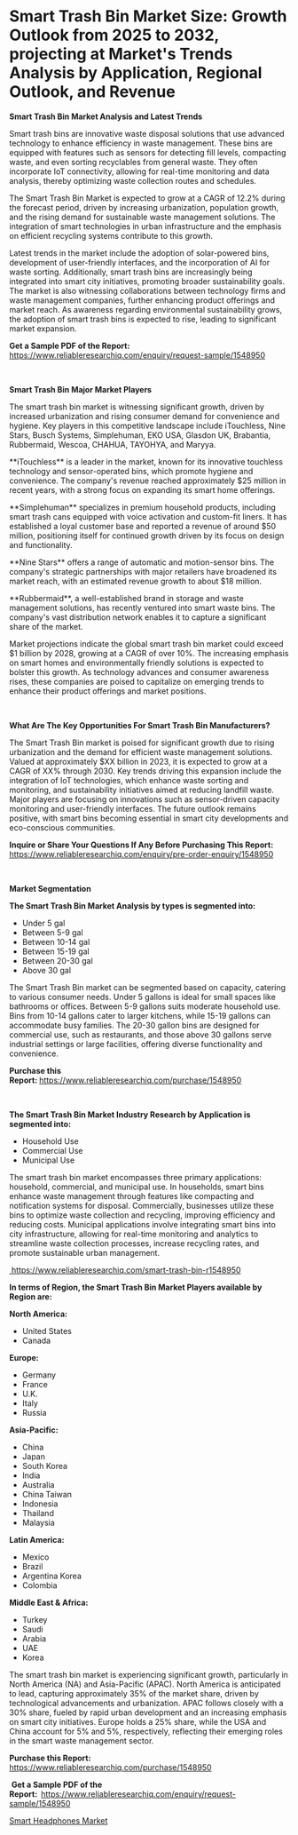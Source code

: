 <p><h1>Smart Trash Bin Market Size: Growth Outlook from 2025 to 2032, projecting at Market's Trends Analysis by Application, Regional Outlook, and Revenue</h1></p><p><strong>Smart Trash Bin Market Analysis and Latest Trends</strong></p>
<p><p>Smart trash bins are innovative waste disposal solutions that use advanced technology to enhance efficiency in waste management. These bins are equipped with features such as sensors for detecting fill levels, compacting waste, and even sorting recyclables from general waste. They often incorporate IoT connectivity, allowing for real-time monitoring and data analysis, thereby optimizing waste collection routes and schedules.</p><p>The Smart Trash Bin Market is expected to grow at a CAGR of 12.2% during the forecast period, driven by increasing urbanization, population growth, and the rising demand for sustainable waste management solutions. The integration of smart technologies in urban infrastructure and the emphasis on efficient recycling systems contribute to this growth. </p><p>Latest trends in the market include the adoption of solar-powered bins, development of user-friendly interfaces, and the incorporation of AI for waste sorting. Additionally, smart trash bins are increasingly being integrated into smart city initiatives, promoting broader sustainability goals. The market is also witnessing collaborations between technology firms and waste management companies, further enhancing product offerings and market reach. As awareness regarding environmental sustainability grows, the adoption of smart trash bins is expected to rise, leading to significant market expansion.</p></p>
<p><strong>Get a Sample PDF of the Report:&nbsp;</strong> <a href="https://www.reliableresearchiq.com/enquiry/request-sample/1548950?utm_campaign=1129&utm_medium=2&utm_source=Github&utm_content=ia&utm_term=08022025&utm_id=smart-trash-bin">https://www.reliableresearchiq.com/enquiry/request-sample/1548950</a></p>
<p>&nbsp;</p>
<p><strong>Smart Trash Bin Major Market Players</strong></p>
<p><p>The smart trash bin market is witnessing significant growth, driven by increased urbanization and rising consumer demand for convenience and hygiene. Key players in this competitive landscape include iTouchless, Nine Stars, Busch Systems, Simplehuman, EKO USA, Glasdon UK, Brabantia, Rubbermaid, Wescoa, CHAHUA, TAYOHYA, and Maryya.</p><p>**iTouchless** is a leader in the market, known for its innovative touchless technology and sensor-operated bins, which promote hygiene and convenience. The company's revenue reached approximately $25 million in recent years, with a strong focus on expanding its smart home offerings.</p><p>**Simplehuman** specializes in premium household products, including smart trash cans equipped with voice activation and custom-fit liners. It has established a loyal customer base and reported a revenue of around $50 million, positioning itself for continued growth driven by its focus on design and functionality.</p><p>**Nine Stars** offers a range of automatic and motion-sensor bins. The company's strategic partnerships with major retailers have broadened its market reach, with an estimated revenue growth to about $18 million.</p><p>**Rubbermaid**, a well-established brand in storage and waste management solutions, has recently ventured into smart waste bins. The company's vast distribution network enables it to capture a significant share of the market.</p><p>Market projections indicate the global smart trash bin market could exceed $1 billion by 2028, growing at a CAGR of over 10%. The increasing emphasis on smart homes and environmentally friendly solutions is expected to bolster this growth. As technology advances and consumer awareness rises, these companies are poised to capitalize on emerging trends to enhance their product offerings and market positions.</p></p>
<p>&nbsp;</p>
<p><strong>What Are The Key Opportunities For Smart Trash Bin Manufacturers?</strong></p>
<p><p>The Smart Trash Bin market is poised for significant growth due to rising urbanization and the demand for efficient waste management solutions. Valued at approximately $XX billion in 2023, it is expected to grow at a CAGR of XX% through 2030. Key trends driving this expansion include the integration of IoT technologies, which enhance waste sorting and monitoring, and sustainability initiatives aimed at reducing landfill waste. Major players are focusing on innovations such as sensor-driven capacity monitoring and user-friendly interfaces. The future outlook remains positive, with smart bins becoming essential in smart city developments and eco-conscious communities.</p></p>
<p><strong>Inquire or Share Your Questions If Any Before Purchasing This Report:</strong> <a href="https://www.reliableresearchiq.com/enquiry/pre-order-enquiry/1548950?utm_campaign=1129&utm_medium=2&utm_source=Github&utm_content=ia&utm_term=08022025&utm_id=smart-trash-bin">https://www.reliableresearchiq.com/enquiry/pre-order-enquiry/1548950</a></p>
<p>&nbsp;</p>
<p><strong>Market Segmentation</strong></p>
<p><strong>The Smart Trash Bin Market Analysis by types is segmented into:</strong></p>
<p><ul><li>Under 5 gal</li><li>Between 5-9 gal</li><li>Between 10-14 gal</li><li>Between 15-19 gal</li><li>Between 20-30 gal</li><li>Above 30 gal</li></ul></p>
<p><p>The Smart Trash Bin market can be segmented based on capacity, catering to various consumer needs. Under 5 gallons is ideal for small spaces like bathrooms or offices. Between 5-9 gallons suits moderate household use. Bins from 10-14 gallons cater to larger kitchens, while 15-19 gallons can accommodate busy families. The 20-30 gallon bins are designed for commercial use, such as restaurants, and those above 30 gallons serve industrial settings or large facilities, offering diverse functionality and convenience.</p></p>
<p><strong>Purchase this Report:&nbsp;</strong><a href="https://www.reliableresearchiq.com/purchase/1548950?utm_campaign=1129&utm_medium=2&utm_source=Github&utm_content=ia&utm_term=08022025&utm_id=smart-trash-bin">https://www.reliableresearchiq.com/purchase/1548950</a></p>
<p>&nbsp;</p>
<p><strong>The Smart Trash Bin Market Industry Research by Application is segmented into:</strong></p>
<p><ul><li>Household Use</li><li>Commercial Use</li><li>Municipal Use</li></ul></p>
<p><p>The smart trash bin market encompasses three primary applications: household, commercial, and municipal use. In households, smart bins enhance waste management through features like compacting and notification systems for disposal. Commercially, businesses utilize these bins to optimize waste collection and recycling, improving efficiency and reducing costs. Municipal applications involve integrating smart bins into city infrastructure, allowing for real-time monitoring and analytics to streamline waste collection processes, increase recycling rates, and promote sustainable urban management.</p></p>
<p><a href="https://www.reliableresearchiq.com/smart-trash-bin-r1548950?utm_campaign=1129&utm_medium=2&utm_source=Github&utm_content=ia&utm_term=08022025&utm_id=smart-trash-bin">&nbsp;https://www.reliableresearchiq.com/smart-trash-bin-r1548950</a></p>
<p><strong>In terms of Region, the Smart Trash Bin Market Players available by Region are:</strong></p>
<p>
    <p> <strong> North America: </strong>
        <ul>
            <li>United States</li>
            <li>Canada</li>
        </ul>
        </p> 
    <p> <strong> Europe: </strong>
        <ul>
            <li>Germany</li>
            <li>France</li>
            <li>U.K.</li>
            <li>Italy</li>
            <li>Russia</li>
        </ul>
        </p> 
    <p> <strong> Asia-Pacific: </strong>
        <ul>
            <li>China</li>
            <li>Japan</li>
            <li>South Korea</li>
            <li>India</li>
            <li>Australia</li>
            <li>China Taiwan</li>
            <li>Indonesia</li>
            <li>Thailand</li>
            <li>Malaysia</li>
        </ul>
        </p> 
    <p> <strong> Latin America: </strong>
        <ul>
            <li>Mexico</li>
            <li>Brazil</li>
            <li>Argentina Korea</li>
            <li>Colombia</li>
        </ul>
        </p> 
    <p> <strong> Middle East & Africa: </strong>
        <ul>
            <li>Turkey</li>
            <li>Saudi</li>
            <li>Arabia</li>
            <li>UAE</li>
            <li>Korea</li>
        </ul>
    </p>
    </p>
<p><p>The smart trash bin market is experiencing significant growth, particularly in North America (NA) and Asia-Pacific (APAC). North America is anticipated to lead, capturing approximately 35% of the market share, driven by technological advancements and urbanization. APAC follows closely with a 30% share, fueled by rapid urban development and an increasing emphasis on smart city initiatives. Europe holds a 25% share, while the USA and China account for 5% and 5%, respectively, reflecting their emerging roles in the smart waste management sector.</p></p>
<p><strong>Purchase this Report: </strong><a href="https://www.reliableresearchiq.com/purchase/1548950?utm_campaign=1129&utm_medium=2&utm_source=Github&utm_content=ia&utm_term=08022025&utm_id=smart-trash-bin">https://www.reliableresearchiq.com/purchase/1548950</a></p>
<p>&nbsp;<strong>Get a Sample PDF of the Report:&nbsp;&nbsp;</strong><a href="https://www.reliableresearchiq.com/enquiry/request-sample/1548950?utm_campaign=1129&utm_medium=2&utm_source=Github&utm_content=ia&utm_term=08022025&utm_id=smart-trash-bin">https://www.reliableresearchiq.com/enquiry/request-sample/1548950</a></p>
<p><strong></strong></p>
<p><p><a href="https://github.com/doljanzwald/Market-Research-Report-List-1/blob/main/smart-headphones-market.md?utm_campaign=1129&utm_medium=2&utm_source=Github&utm_content=ia&utm_term=08022025&utm_id=smart-trash-bin">Smart Headphones Market</a></p></p>